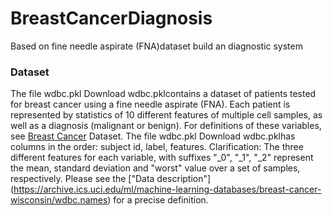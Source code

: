 # BreastCancerDiagnosis
Based on fine needle aspirate (FNA)dataset build an diagnostic system
### Dataset
The file wdbc.pkl  Download wdbc.pklcontains a dataset of patients tested for breast cancer using a fine needle aspirate (FNA). Each patient is represented by statistics of 10 different features of multiple cell samples, as well as a diagnosis (malignant or benign). For definitions of these variables, see [Breast Cancer](https://archive.ics.uci.edu/ml/datasets/Breast+Cancer+Wisconsin+(Diagnostic)) Dataset. The file wdbc.pkl  Download wdbc.pklhas columns in the order: subject id, label, features. Clarification: The three different features for each variable, with suffixes "_0", "_1", "_2" represent the mean, standard deviation and "worst" value over a set of samples, respectively. Please see the ["Data description"] (https://archive.ics.uci.edu/ml/machine-learning-databases/breast-cancer-wisconsin/wdbc.names) for a precise definition.
